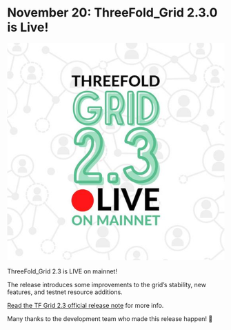 # November 20: ThreeFold_Grid 2.3.0 is Live!

![](img/tfgrid23live.jpg)

ThreeFold_Grid 2.3 is LIVE on mainnet!

The release introduces some improvements to the grid’s stability, new features, and testnet resource additions.

[Read the TF Grid 2.3 official release note](release_notes_2_3_0) for more info.

Many thanks to the development team who made this release happen! 👏